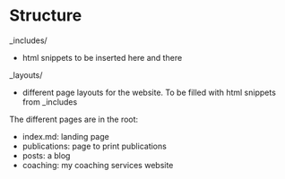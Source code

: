 # Structure

_includes/
- html snippets to be inserted here and there

_layouts/
- different page layouts for the website. To be filled with html snippets from _includes

The different pages are in the root:
- index.md: landing page
- publications: page to print publications
- posts: a blog
- coaching: my coaching services website

